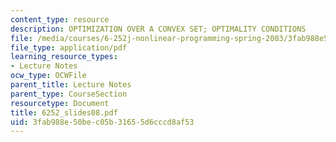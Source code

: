 ```yaml
---
content_type: resource
description: OPTIMIZATION OVER A CONVEX SET; OPTIMALITY CONDITIONS
file: /media/courses/6-252j-nonlinear-programming-spring-2003/3fab988e50bec05b31655d6cccd8af53_6252_slides08.pdf
file_type: application/pdf
learning_resource_types:
- Lecture Notes
ocw_type: OCWFile
parent_title: Lecture Notes
parent_type: CourseSection
resourcetype: Document
title: 6252_slides08.pdf
uid: 3fab988e-50be-c05b-3165-5d6cccd8af53
---
```

